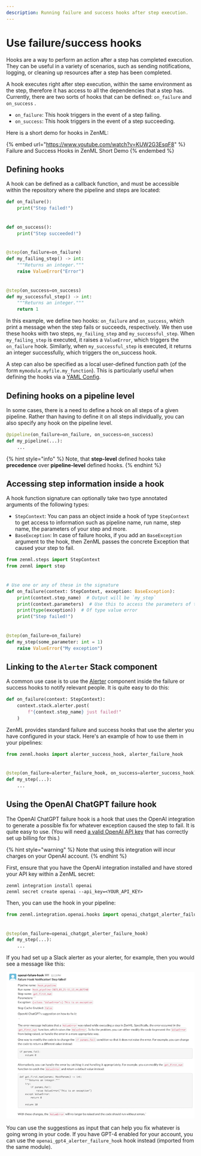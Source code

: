 ```yaml
---
description: Running failure and success hooks after step execution.
---
```


# Use failure/success hooks

Hooks are a way to perform an action after a step has completed execution. They can be useful in a variety of scenarios, such as sending notifications, logging, or cleaning up resources after a step has been completed.

A hook executes right after step execution, within the same environment as the step, therefore it has access to all the dependencies that a step has. Currently, there are two sorts of hooks that can be defined: `on_failure` and `on_success` .

* `on_failure`: This hook triggers in the event of a step failing.
* `on_success`: This hook triggers in the event of a step succeeding.

Here is a short demo for hooks in ZenML:

{% embed url="https://www.youtube.com/watch?v=KUW2G3EsqF8" %}
Failure and Success Hooks in ZenML Short Demo
{% endembed %}

## Defining hooks

A hook can be defined as a callback function, and must be accessible within the repository where the pipeline and steps are located:

```python
def on_failure():
    print("Step failed!")


def on_success():
    print("Step succeeded!")


@step(on_failure=on_failure)
def my_failing_step() -> int:
    """Returns an integer."""
    raise ValueError("Error")


@step(on_success=on_success)
def my_successful_step() -> int:
    """Returns an integer."""
    return 1
```

In this example, we define two hooks: `on_failure` and `on_success`, which print a message when the step fails or succeeds, respectively. We then use these hooks with two steps, `my_failing_step` and `my_successful_step`. When `my_failing_step` is executed, it raises a `ValueError`, which triggers the `on_failure` hook. Similarly, when `my_successful_step` is executed, it returns an integer successfully, which triggers the on\_success hook.

A step can also be specified as a local user-defined function path (of the form `mymodule.myfile.my_function`). This is particularly useful when defining the hooks via a [YAML Config](configure-steps-pipelines.md).

## Defining hooks on a pipeline level

In some cases, there is a need to define a hook on all steps of a given pipeline. Rather than having to define it on all steps individually, you can also specify any hook on the pipeline level.

```python
@pipeline(on_failure=on_failure, on_success=on_success)
def my_pipeline(...):
    ...
```

{% hint style="info" %}
Note, that **step-level** defined hooks take **precedence** over **pipeline-level** defined hooks.
{% endhint %}

## Accessing step information inside a hook

A hook function signature can optionally take two type annotated arguments of the following types:

* `StepContext`: You can pass an object inside a hook of type `StepContext` to get access to information such as pipeline name, run name, step name, the parameters of your step and more.
* `BaseException`: In case of failure hooks, if you add an `BaseException` argument to the hook, then ZenML passes the concrete Exception that caused your step to fail.

```python
from zenml.steps import StepContext
from zenml import step


# Use one or any of these in the signature
def on_failure(context: StepContext, exception: BaseException):
    print(context.step_name)  # Output will be `my_step`
    print(context.parameters)  # Use this to access the parameters of the step
    print(type(exception))  # Of type value error
    print("Step failed!")


@step(on_failure=on_failure)
def my_step(some_parameter: int = 1)
    raise ValueError("My exception")
```

## Linking to the `Alerter` Stack component

A common use case is to use the [Alerter](../component-guide/alerters/alerters.md) component inside the failure or success hooks to notify relevant people. It is quite easy to do this:

```python
def on_failure(context: StepContext):
    context.stack.alerter.post(
        f"{context.step_name} just failed!"
    )
```

ZenML provides standard failure and success hooks that use the alerter you have configured in your stack. Here's an example of how to use them in your pipelines:

```python
from zenml.hooks import alerter_success_hook, alerter_failure_hook


@step(on_failure=alerter_failure_hook, on_success=alerter_success_hook)
def my_step(...):
    ...
```

## Using the OpenAI ChatGPT failure hook

The OpenAI ChatGPT failure hook is a hook that uses the OpenAI integration to generate a possible fix for whatever exception caused the step to fail. It is quite easy to use. (You will need [a valid OpenAI API key](https://help.openai.com/en/articles/4936850-where-do-i-find-my-secret-api-key) that has correctly set up billing for this.)

{% hint style="warning" %}
Note that using this integration will incur charges on your OpenAI account.
{% endhint %}

First, ensure that you have the OpenAI integration installed and have stored your API key within a ZenML secret:

```shell
zenml integration install openai
zenml secret create openai --api_key=<YOUR_API_KEY>
```

Then, you can use the hook in your pipeline:

```python
from zenml.integration.openai.hooks import openai_chatgpt_alerter_failure_hook


@step(on_failure=openai_chatgpt_alerter_failure_hook)
def my_step(...):
    ...
```

If you had set up a Slack alerter as your alerter, for example, then you would see a message like this:

![OpenAI ChatGPT Failure Hook](/docs/book/.gitbook/assets/failure_alerter.png)

You can use the suggestions as input that can help you fix whatever is going wrong in your code. If you have GPT-4 enabled for your account, you can use the `openai_gpt4_alerter_failure_hook` hook instead (imported from the same module).
